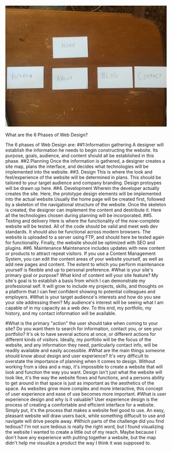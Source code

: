 ![site map](week-2/imgs/site-map.JPG)

What are the 6 Phases of Web Design?

The 6 phases of Web Design are:
##1:Information gathering
A designer will establish the information he needs to begin constructing the website. Its purpose, goals, audience, and content should all be established in this phase.
##2.Planning
Once the information is gathered, a designer creates a site map, plans the interface, and decides what technologies will be implemented into the website.
##3. Design
This is where the look and feel/experience of the website will be determined in plans. This should be tailored to your target audience and company branding. Design protoypes will be drawn up here.
##4. Development
Wherein the developer actually creates the site. Here, the prototype design elements will be implemented into the actual website.Usually the home page will be created first, followed by a skeleton of the navigational structure of the website. Once the skeleton is created, the designer can implement the content and destribute it. Here all the technologies chosen during planning will be incorporated.
##5. Testing and delivery
Here is where the functionality of the now-complete website will be tested. All of the code should be valid and meet web dev standards. It should also be functional across modern browsers. The website is uploaded to a server using FTP, and should here be tested again for functionality. Finally, the website should be optimized with SEO and plugins.
##6. Maintenance
Maintenance includes updates with new content or products to attract repeat visitors. If you use a Content Management System, you can edit the content areas of your website yourself, as well as add new pages and content. The extent to which you perform maintenance yourself is flexible and up to personal preference.
#What is your site's primary goal or purpose? What kind of content will your site feature?
My site's goal is to establish a basis from which I can demonstrate my professional self. It will grow to include my projects, skills, and thoughts on a platform that I can feel confident showing to potential colleagues and employers.
#What is your target audience's interests and how do you see your site addressing them?
My audience's interest will be seeing what I am capable of in my capacity as a web dev. To this end, my portfolio, my history, and my contact information will be available.

#What is the primary "action" the user should take when coming to your site? Do you want them to search for information, contact you, or see your portfolio? It's ok to have several actions at once, or different actions for different kinds of visitors.
Ideally, my portfolio will be the focus of the website, and any information they need, particularly contact info, will be readily available and easily accessible.
#What are the main things someone should know about design and user experience?
It's very difficult to overstate the importance of planning when it comes to design. Without working from a idea and a map, it's impossible to create a website that will look and function the way you want. Design isn't just what the website will look like, it's the way the website flows and functions, and a persons ability to get around in that space is just as important as the aesthetics of the space. As websites grow more complex and more interactive, this concept of user experience and ease of use becomes more important.
#What is user experience design and why is it valuable?
User experience design is the process of creating a comfortable and efficient interface for a website. Simply put, it's the process that makes a website feel good to use. An easy, pleasant website will draw users back, while something diffucult to use and navigate will drive people away.
#Which parts of the challenge did you find tedious?
I'm not sure tedious is really the right word, but I found visualizing the website I wanted to create a little out of my reach. Maybe because I don't have any experience with putting together a website, but the map didn't help me visualize a product the way I think it was supposed to.